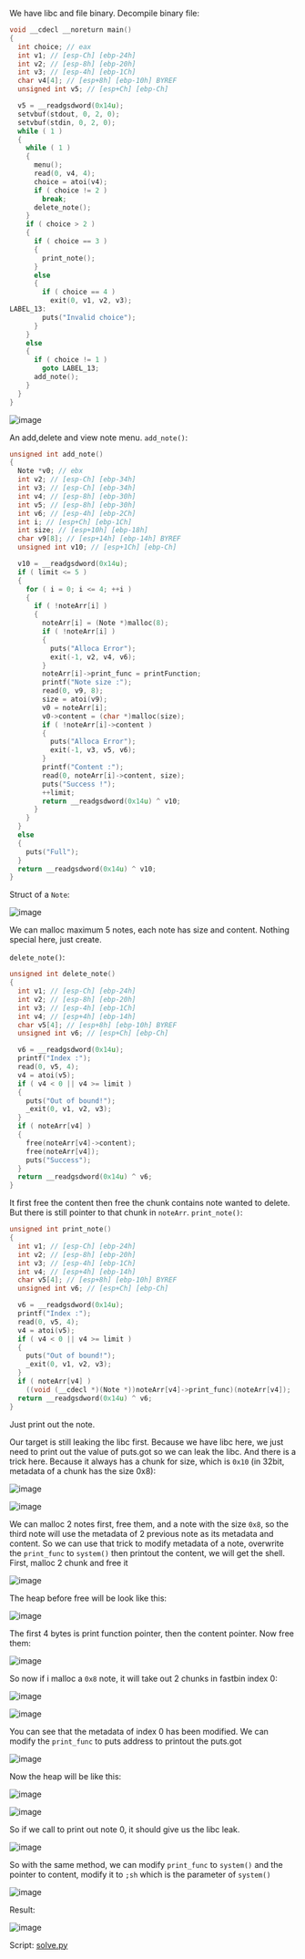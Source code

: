 We have libc and file binary. Decompile binary file: 
```c
void __cdecl __noreturn main()
{
  int choice; // eax
  int v1; // [esp-Ch] [ebp-24h]
  int v2; // [esp-8h] [ebp-20h]
  int v3; // [esp-4h] [ebp-1Ch]
  char v4[4]; // [esp+8h] [ebp-10h] BYREF
  unsigned int v5; // [esp+Ch] [ebp-Ch]

  v5 = __readgsdword(0x14u);
  setvbuf(stdout, 0, 2, 0);
  setvbuf(stdin, 0, 2, 0);
  while ( 1 )
  {
    while ( 1 )
    {
      menu();
      read(0, v4, 4);
      choice = atoi(v4);
      if ( choice != 2 )
        break;
      delete_note();
    }
    if ( choice > 2 )
    {
      if ( choice == 3 )
      {
        print_note();
      }
      else
      {
        if ( choice == 4 )
          exit(0, v1, v2, v3);
LABEL_13:
        puts("Invalid choice");
      }
    }
    else
    {
      if ( choice != 1 )
        goto LABEL_13;
      add_note();
    }
  }
}
```

![image](https://hackmd.io/_uploads/SJrwtqxrke.png)

An add,delete and view note menu. 
`add_note()`: 
```c
unsigned int add_note()
{
  Note *v0; // ebx
  int v2; // [esp-Ch] [ebp-34h]
  int v3; // [esp-Ch] [ebp-34h]
  int v4; // [esp-8h] [ebp-30h]
  int v5; // [esp-8h] [ebp-30h]
  int v6; // [esp-4h] [ebp-2Ch]
  int i; // [esp+Ch] [ebp-1Ch]
  int size; // [esp+10h] [ebp-18h]
  char v9[8]; // [esp+14h] [ebp-14h] BYREF
  unsigned int v10; // [esp+1Ch] [ebp-Ch]

  v10 = __readgsdword(0x14u);
  if ( limit <= 5 )
  {
    for ( i = 0; i <= 4; ++i )
    {
      if ( !noteArr[i] )
      {
        noteArr[i] = (Note *)malloc(8);
        if ( !noteArr[i] )
        {
          puts("Alloca Error");
          exit(-1, v2, v4, v6);
        }
        noteArr[i]->print_func = printFunction;
        printf("Note size :");
        read(0, v9, 8);
        size = atoi(v9);
        v0 = noteArr[i];
        v0->content = (char *)malloc(size);
        if ( !noteArr[i]->content )
        {
          puts("Alloca Error");
          exit(-1, v3, v5, v6);
        }
        printf("Content :");
        read(0, noteArr[i]->content, size);
        puts("Success !");
        ++limit;
        return __readgsdword(0x14u) ^ v10;
      }
    }
  }
  else
  {
    puts("Full");
  }
  return __readgsdword(0x14u) ^ v10;
}
```
Struct of a `Note`: 

![image](https://hackmd.io/_uploads/B1byJigHJl.png)

We can malloc maximum 5 notes, each note has size and content. Nothing special here, just create. 

`delete_note()`:
```c
unsigned int delete_note()
{
  int v1; // [esp-Ch] [ebp-24h]
  int v2; // [esp-8h] [ebp-20h]
  int v3; // [esp-4h] [ebp-1Ch]
  int v4; // [esp+4h] [ebp-14h]
  char v5[4]; // [esp+8h] [ebp-10h] BYREF
  unsigned int v6; // [esp+Ch] [ebp-Ch]

  v6 = __readgsdword(0x14u);
  printf("Index :");
  read(0, v5, 4);
  v4 = atoi(v5);
  if ( v4 < 0 || v4 >= limit )
  {
    puts("Out of bound!");
    _exit(0, v1, v2, v3);
  }
  if ( noteArr[v4] )
  {
    free(noteArr[v4]->content);
    free(noteArr[v4]);
    puts("Success");
  }
  return __readgsdword(0x14u) ^ v6;
}
```
It first free the content then free the chunk contains note wanted to delete. But there is still pointer to that chunk in `noteArr`.
`print_note()`:
```c
unsigned int print_note()
{
  int v1; // [esp-Ch] [ebp-24h]
  int v2; // [esp-8h] [ebp-20h]
  int v3; // [esp-4h] [ebp-1Ch]
  int v4; // [esp+4h] [ebp-14h]
  char v5[4]; // [esp+8h] [ebp-10h] BYREF
  unsigned int v6; // [esp+Ch] [ebp-Ch]

  v6 = __readgsdword(0x14u);
  printf("Index :");
  read(0, v5, 4);
  v4 = atoi(v5);
  if ( v4 < 0 || v4 >= limit )
  {
    puts("Out of bound!");
    _exit(0, v1, v2, v3);
  }
  if ( noteArr[v4] )
    ((void (__cdecl *)(Note *))noteArr[v4]->print_func)(noteArr[v4]);
  return __readgsdword(0x14u) ^ v6;
}
```
Just print out the note. 

Our target is still leaking the libc first. Because we have libc here, we just need to print out the value of puts.got so we can leak the libc. 
And there is a trick here. Because it always has a chunk for size, which is `0x10` (in 32bit, metadata of a chunk has the size 0x8):

![image](https://hackmd.io/_uploads/H1k5n5eByg.png)

![image](https://hackmd.io/_uploads/H1w9kigHyl.png)

We can malloc 2 notes first, free them, and a note with the size `0x8`, so the third note will use the metadata of 2 previous note as its metadata and content. So we can use that trick to modify metadata of a note, overwrite the `print_func` to `system()` then printout the content, we will get the shell. 
First, malloc 2 chunk and free it

![image](https://hackmd.io/_uploads/BkHheigrJe.png)

The heap before free will be look like this: 

![image](https://hackmd.io/_uploads/SycaxjxHyx.png)

The first 4 bytes is print function pointer, then the content pointer. 
Now free them: 

![image](https://hackmd.io/_uploads/Hy8qMjxr1l.png)

So now if i malloc a `0x8` note, it will take out 2 chunks in fastbin index 0: 

![image](https://hackmd.io/_uploads/HysnMolHye.png)

![image](https://hackmd.io/_uploads/ByRCGilBJe.png)

You can see that the metadata of index 0 has been modified.
We can modify the `print_func` to puts address to printout the puts.got

![image](https://hackmd.io/_uploads/S1B_QsgS1l.png)

Now the heap will be like this: 

![image](https://hackmd.io/_uploads/ByZh7oxBJl.png)

![image](https://hackmd.io/_uploads/HyxyNjxrJx.png)

So if we call to print out note 0, it should give us the libc leak. 

![image](https://hackmd.io/_uploads/S1tMEoeSkl.png)

So with the same method, we can modify `print_func` to `system()` and the pointer to content, modify it to `;sh` which is the parameter of `system()`

![image](https://hackmd.io/_uploads/rJ8IEolBkg.png)

Result: 

![image](https://hackmd.io/_uploads/BJADVixSyl.png)

Script: [solve.py](https://github.com/q11N9/CTF_Writeups/new/main/CTFpwn/pwnable.tw/hacknote/solve.py)
